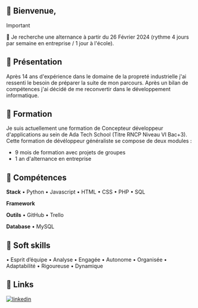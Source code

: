 ## 👋 Bienvenue,

> [!IMPORTANT]
> 👀 Je recherche une alternance à partir du 26 Février 2024 (rythme 4 jours par semaine en entreprise / 1 jour à l'école).

## 💬 Présentation
Après 14 ans d'expérience dans le domaine de la propreté industrielle j'ai ressenti le besoin de préparer la suite de mon parcours. Après un bilan de compétences j'ai décidé de me reconvertir dans le développement informatique.

## 🌱 Formation
Je suis actuellement une formation de Concepteur développeur d'applications au sein de Ada Tech School (Titre RNCP Niveau VI Bac+3).
Cette formation de dévéloppeur généraliste se compose de deux modules :
-	9 mois de formation avec projets de groupes
-	1 an d'alternance en entreprise

## 🧮 Compétences

**Stack**
•	Python
•	Javascript
•	HTML
•	CSS
•	PHP
•	SQL

**Framework**

**Outils**
•	GitHub
•	Trello

**Database**
•	MySQL  

## 🧩 Soft skills
•	Esprit d’équipe
•	Analyse
•	Engagée 
•	Autonome
•	Organisée
•	Adaptabilité
•	Rigoureuse
•	Dynamique  

## 🔗 Links
[![linkedin](https://img.shields.io/badge/linkedin-0A66C2?style=for-the-badge&logo=linkedin&logoColor=white)](https://www.linkedin.com/in/ghislaine-aybram/)

<!---
GhislaineAybram/GhislaineAybram is a ✨ special ✨ repository because its `README.md` (this file) appears on your GitHub profile.
You can click the Preview link to take a look at your changes.
--->  
